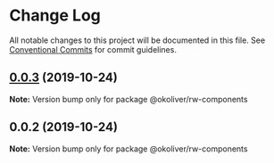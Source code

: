 # Change Log

All notable changes to this project will be documented in this file.
See [Conventional Commits](https://conventionalcommits.org) for commit guidelines.

## [0.0.3](https://github.com/mrmoree/ReweWebComponents/compare/@okoliver/rw-components@0.0.2...@okoliver/rw-components@0.0.3) (2019-10-24)

**Note:** Version bump only for package @okoliver/rw-components





## 0.0.2 (2019-10-24)

**Note:** Version bump only for package @okoliver/rw-components

